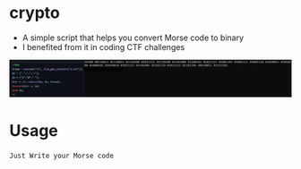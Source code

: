 # crypto

- A simple script that helps you convert Morse code to binary
- I benefited from it in coding CTF challenges

![clarification](https://raw.githubusercontent.com/Al-khalid/crypto/master/d.png)

# Usage
`Just Write your Morse code`
